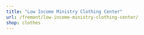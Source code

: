 ```yaml
---
title: "Low Income Ministry Clothing Center"
url: /fremont/low-income-ministry-clothing-center/
shop: clothes
---
```

